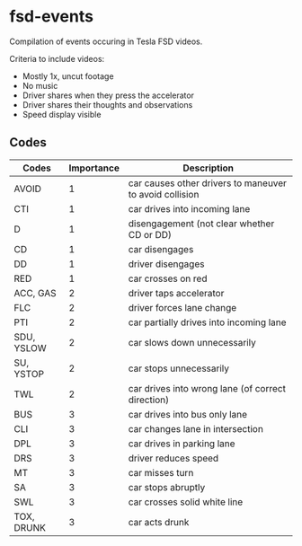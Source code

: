 # fsd-events

Compilation of events occuring in Tesla FSD videos.

Criteria to include videos:
- Mostly 1x, uncut footage
- No music
- Driver shares when they press the accelerator
- Driver shares their thoughts and observations
- Speed display visible

## Codes

Codes | Importance | Description
--- | --- | ---
AVOID | 1 | car causes other drivers to maneuver to avoid collision
CTI | 1 | car drives into incoming lane
D | 1 | disengagement (not clear whether CD or DD)
CD | 1 | car disengages
DD | 1 | driver disengages
RED | 1 | car crosses on red
ACC, GAS | 2 | driver taps accelerator
FLC | 2 | driver forces lane change
PTI | 2 | car partially drives into incoming lane
SDU, YSLOW | 2 | car slows down unnecessarily
SU, YSTOP | 2 | car stops unnecessarily
TWL | 2 | car drives into wrong lane (of correct direction)
BUS | 3 | car drives into bus only lane
CLI | 3 | car changes lane in intersection
DPL | 3 | car drives in parking lane
DRS | 3 | driver reduces speed
MT | 3 | car misses turn
SA | 3 | car stops abruptly
SWL | 3 | car crosses solid white line
TOX, DRUNK | 3 | car acts drunk
